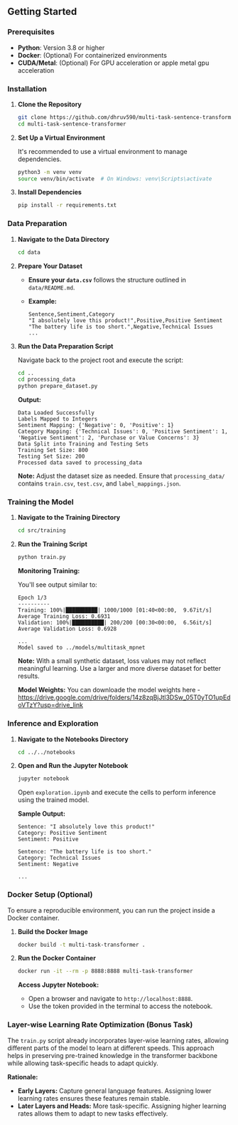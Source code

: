 
## Getting Started

### Prerequisites

- **Python**: Version 3.8 or higher
- **Docker**: (Optional) For containerized environments
- **CUDA/Metal**: (Optional) For GPU acceleration or apple metal gpu acceleration

### Installation

1. **Clone the Repository**

    ```bash
    git clone https://github.com/dhruv590/multi-task-sentence-transformer.git
    cd multi-task-sentence-transformer
    ```

2. **Set Up a Virtual Environment**

    It's recommended to use a virtual environment to manage dependencies.

    ```bash
    python3 -m venv venv
    source venv/bin/activate  # On Windows: venv\Scripts\activate
    ```

3. **Install Dependencies**

    ```bash
    pip install -r requirements.txt
    ```

### Data Preparation

1. **Navigate to the Data Directory**

    ```bash
    cd data
    ```

2. **Prepare Your Dataset**

    - **Ensure your `data.csv`** follows the structure outlined in `data/README.md`.
    - **Example:**
    
        ```csv
        Sentence,Sentiment,Category
        "I absolutely love this product!",Positive,Positive Sentiment
        "The battery life is too short.",Negative,Technical Issues
        ...
        ```

3. **Run the Data Preparation Script**

    Navigate back to the project root and execute the script:

    ```bash
    cd ..
    cd processing_data
    python prepare_dataset.py
    ```

    **Output:**

    ```
    Data Loaded Successfully
    Labels Mapped to Integers
    Sentiment Mapping: {'Negative': 0, 'Positive': 1}
    Category Mapping: {'Technical Issues': 0, 'Positive Sentiment': 1, 'Negative Sentiment': 2, 'Purchase or Value Concerns': 3}
    Data Split into Training and Testing Sets
    Training Set Size: 800
    Testing Set Size: 200
    Processed data saved to processing_data
    ```

    **Note:** Adjust the dataset size as needed. Ensure that `processing_data/` contains `train.csv`, `test.csv`, and `label_mappings.json`.

### Training the Model

1. **Navigate to the Training Directory**

    ```bash
    cd src/training
    ```

2. **Run the Training Script**

    ```bash
    python train.py
    ```

    **Monitoring Training:**

    You'll see output similar to:

    ```
    Epoch 1/3
    ----------
    Training: 100%|██████████| 1000/1000 [01:40<00:00,  9.67it/s]
    Average Training Loss: 0.6931
    Validation: 100%|██████████| 200/200 [00:30<00:00,  6.56it/s]
    Average Validation Loss: 0.6928

    ...
    Model saved to ../models/multitask_mpnet
    ```

    **Note:** With a small synthetic dataset, loss values may not reflect meaningful learning. Use a larger and more diverse dataset for better results.
   
    **Model Weights:** You can downloade the model weights here - https://drive.google.com/drive/folders/14z8zqBjJtl3DSw_05T0yTO1upEdoVTzY?usp=drive_link

### Inference and Exploration

1. **Navigate to the Notebooks Directory**

    ```bash
    cd ../../notebooks
    ```

2. **Open and Run the Jupyter Notebook**

    ```bash
    jupyter notebook
    ```

    Open `exploration.ipynb` and execute the cells to perform inference using the trained model.

    **Sample Output:**

    ```
    Sentence: "I absolutely love this product!"
    Category: Positive Sentiment
    Sentiment: Positive

    Sentence: "The battery life is too short."
    Category: Technical Issues
    Sentiment: Negative

    ...
    ```

### Docker Setup (Optional)

To ensure a reproducible environment, you can run the project inside a Docker container.

1. **Build the Docker Image**

    ```bash
    docker build -t multi-task-transformer .
    ```

2. **Run the Docker Container**

    ```bash
    docker run -it --rm -p 8888:8888 multi-task-transformer
    ```

    **Access Jupyter Notebook:**

    - Open a browser and navigate to `http://localhost:8888`.
    - Use the token provided in the terminal to access the notebook.

### Layer-wise Learning Rate Optimization (Bonus Task)

The `train.py` script already incorporates layer-wise learning rates, allowing different parts of the model to learn at different speeds. This approach helps in preserving pre-trained knowledge in the transformer backbone while allowing task-specific heads to adapt quickly.

**Rationale:**

- **Early Layers:** Capture general language features. Assigning lower learning rates ensures these features remain stable.
- **Later Layers and Heads:** More task-specific. Assigning higher learning rates allows them to adapt to new tasks effectively.
